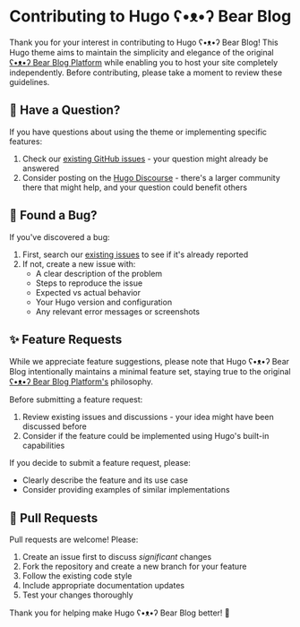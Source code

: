 # Contributing to Hugo ʕ•ᴥ•ʔ Bear Blog

Thank you for your interest in contributing to Hugo ʕ•ᴥ•ʔ Bear Blog! This Hugo theme aims to maintain the simplicity and elegance of the original [ʕ•ᴥ•ʔ Bear Blog Platform](https://bearblog.dev/) while enabling you to host your site completely independently. Before contributing, please take a moment to review these guidelines.

## 🤔 Have a Question?

If you have questions about using the theme or implementing specific features:

1. Check our [existing GitHub issues](https://github.com/your-username/hugo-bear/issues) - your question might already be answered
2. Consider posting on the [Hugo Discourse](https://discourse.gohugo.io/) - there's a larger community there that might help, and your question could benefit others

## 🐛 Found a Bug?

If you've discovered a bug:

1. First, search our [existing issues](https://github.com/your-username/hugo-bear/issues) to see if it's already reported
2. If not, create a new issue with:
   - A clear description of the problem
   - Steps to reproduce the issue
   - Expected vs actual behavior
   - Your Hugo version and configuration
   - Any relevant error messages or screenshots

## ✨ Feature Requests

While we appreciate feature suggestions, please note that Hugo ʕ•ᴥ•ʔ Bear Blog intentionally maintains a minimal feature set, staying true to the original [ʕ•ᴥ•ʔ Bear Blog Platform's](https://bearblog.dev/) philosophy.

Before submitting a feature request:

1. Review existing issues and discussions - your idea might have been discussed before
2. Consider if the feature could be implemented using Hugo's built-in capabilities

If you decide to submit a feature request, please:
- Clearly describe the feature and its use case
- Consider providing examples of similar implementations

## 🚀 Pull Requests

Pull requests are welcome! Please:

1. Create an issue first to discuss *significant* changes
2. Fork the repository and create a new branch for your feature
3. Follow the existing code style
4. Include appropriate documentation updates
5. Test your changes thoroughly

Thank you for helping make Hugo ʕ•ᴥ•ʔ Bear Blog better! 🎉